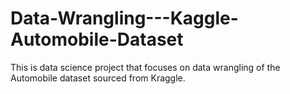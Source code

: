 # Data-Wrangling---Kaggle-Automobile-Dataset
This is data science project that focuses on data wrangling of the Automobile dataset sourced from Kraggle. 

